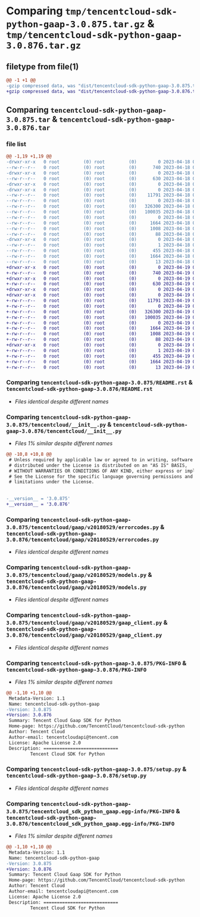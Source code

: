 # Comparing `tmp/tencentcloud-sdk-python-gaap-3.0.875.tar.gz` & `tmp/tencentcloud-sdk-python-gaap-3.0.876.tar.gz`

## filetype from file(1)

```diff
@@ -1 +1 @@
-gzip compressed data, was "dist/tencentcloud-sdk-python-gaap-3.0.875.tar", last modified: Tue Apr 18 00:39:08 2023, max compression
+gzip compressed data, was "dist/tencentcloud-sdk-python-gaap-3.0.876.tar", last modified: Wed Apr 19 00:27:59 2023, max compression
```

## Comparing `tencentcloud-sdk-python-gaap-3.0.875.tar` & `tencentcloud-sdk-python-gaap-3.0.876.tar`

### file list

```diff
@@ -1,19 +1,19 @@
-drwxr-xr-x   0 root         (0) root         (0)        0 2023-04-18 00:39:08.000000 tencentcloud-sdk-python-gaap-3.0.875/
--rw-r--r--   0 root         (0) root         (0)      740 2023-04-18 00:39:07.000000 tencentcloud-sdk-python-gaap-3.0.875/README.rst
-drwxr-xr-x   0 root         (0) root         (0)        0 2023-04-18 00:39:08.000000 tencentcloud-sdk-python-gaap-3.0.875/tencentcloud/
--rw-r--r--   0 root         (0) root         (0)      630 2023-04-18 00:39:07.000000 tencentcloud-sdk-python-gaap-3.0.875/tencentcloud/__init__.py
-drwxr-xr-x   0 root         (0) root         (0)        0 2023-04-18 00:39:08.000000 tencentcloud-sdk-python-gaap-3.0.875/tencentcloud/gaap/
-drwxr-xr-x   0 root         (0) root         (0)        0 2023-04-18 00:39:08.000000 tencentcloud-sdk-python-gaap-3.0.875/tencentcloud/gaap/v20180529/
--rw-r--r--   0 root         (0) root         (0)    11791 2023-04-18 00:39:07.000000 tencentcloud-sdk-python-gaap-3.0.875/tencentcloud/gaap/v20180529/errorcodes.py
--rw-r--r--   0 root         (0) root         (0)        0 2023-04-18 00:39:07.000000 tencentcloud-sdk-python-gaap-3.0.875/tencentcloud/gaap/v20180529/__init__.py
--rw-r--r--   0 root         (0) root         (0)   326300 2023-04-18 00:39:07.000000 tencentcloud-sdk-python-gaap-3.0.875/tencentcloud/gaap/v20180529/models.py
--rw-r--r--   0 root         (0) root         (0)   100035 2023-04-18 00:39:07.000000 tencentcloud-sdk-python-gaap-3.0.875/tencentcloud/gaap/v20180529/gaap_client.py
--rw-r--r--   0 root         (0) root         (0)        0 2023-04-18 00:39:07.000000 tencentcloud-sdk-python-gaap-3.0.875/tencentcloud/gaap/__init__.py
--rw-r--r--   0 root         (0) root         (0)     1664 2023-04-18 00:39:08.000000 tencentcloud-sdk-python-gaap-3.0.875/PKG-INFO
--rw-r--r--   0 root         (0) root         (0)     1008 2023-04-18 00:39:07.000000 tencentcloud-sdk-python-gaap-3.0.875/setup.py
--rw-r--r--   0 root         (0) root         (0)       88 2023-04-18 00:39:08.000000 tencentcloud-sdk-python-gaap-3.0.875/setup.cfg
-drwxr-xr-x   0 root         (0) root         (0)        0 2023-04-18 00:39:08.000000 tencentcloud-sdk-python-gaap-3.0.875/tencentcloud_sdk_python_gaap.egg-info/
--rw-r--r--   0 root         (0) root         (0)        1 2023-04-18 00:39:08.000000 tencentcloud-sdk-python-gaap-3.0.875/tencentcloud_sdk_python_gaap.egg-info/dependency_links.txt
--rw-r--r--   0 root         (0) root         (0)      455 2023-04-18 00:39:08.000000 tencentcloud-sdk-python-gaap-3.0.875/tencentcloud_sdk_python_gaap.egg-info/SOURCES.txt
--rw-r--r--   0 root         (0) root         (0)     1664 2023-04-18 00:39:08.000000 tencentcloud-sdk-python-gaap-3.0.875/tencentcloud_sdk_python_gaap.egg-info/PKG-INFO
--rw-r--r--   0 root         (0) root         (0)       13 2023-04-18 00:39:08.000000 tencentcloud-sdk-python-gaap-3.0.875/tencentcloud_sdk_python_gaap.egg-info/top_level.txt
+drwxr-xr-x   0 root         (0) root         (0)        0 2023-04-19 00:27:59.000000 tencentcloud-sdk-python-gaap-3.0.876/
+-rw-r--r--   0 root         (0) root         (0)      740 2023-04-19 00:27:59.000000 tencentcloud-sdk-python-gaap-3.0.876/README.rst
+drwxr-xr-x   0 root         (0) root         (0)        0 2023-04-19 00:27:59.000000 tencentcloud-sdk-python-gaap-3.0.876/tencentcloud/
+-rw-r--r--   0 root         (0) root         (0)      630 2023-04-19 00:27:59.000000 tencentcloud-sdk-python-gaap-3.0.876/tencentcloud/__init__.py
+drwxr-xr-x   0 root         (0) root         (0)        0 2023-04-19 00:27:59.000000 tencentcloud-sdk-python-gaap-3.0.876/tencentcloud/gaap/
+drwxr-xr-x   0 root         (0) root         (0)        0 2023-04-19 00:27:59.000000 tencentcloud-sdk-python-gaap-3.0.876/tencentcloud/gaap/v20180529/
+-rw-r--r--   0 root         (0) root         (0)    11791 2023-04-19 00:27:59.000000 tencentcloud-sdk-python-gaap-3.0.876/tencentcloud/gaap/v20180529/errorcodes.py
+-rw-r--r--   0 root         (0) root         (0)        0 2023-04-19 00:27:59.000000 tencentcloud-sdk-python-gaap-3.0.876/tencentcloud/gaap/v20180529/__init__.py
+-rw-r--r--   0 root         (0) root         (0)   326300 2023-04-19 00:27:59.000000 tencentcloud-sdk-python-gaap-3.0.876/tencentcloud/gaap/v20180529/models.py
+-rw-r--r--   0 root         (0) root         (0)   100035 2023-04-19 00:27:59.000000 tencentcloud-sdk-python-gaap-3.0.876/tencentcloud/gaap/v20180529/gaap_client.py
+-rw-r--r--   0 root         (0) root         (0)        0 2023-04-19 00:27:59.000000 tencentcloud-sdk-python-gaap-3.0.876/tencentcloud/gaap/__init__.py
+-rw-r--r--   0 root         (0) root         (0)     1664 2023-04-19 00:27:59.000000 tencentcloud-sdk-python-gaap-3.0.876/PKG-INFO
+-rw-r--r--   0 root         (0) root         (0)     1008 2023-04-19 00:27:59.000000 tencentcloud-sdk-python-gaap-3.0.876/setup.py
+-rw-r--r--   0 root         (0) root         (0)       88 2023-04-19 00:27:59.000000 tencentcloud-sdk-python-gaap-3.0.876/setup.cfg
+drwxr-xr-x   0 root         (0) root         (0)        0 2023-04-19 00:27:59.000000 tencentcloud-sdk-python-gaap-3.0.876/tencentcloud_sdk_python_gaap.egg-info/
+-rw-r--r--   0 root         (0) root         (0)        1 2023-04-19 00:27:59.000000 tencentcloud-sdk-python-gaap-3.0.876/tencentcloud_sdk_python_gaap.egg-info/dependency_links.txt
+-rw-r--r--   0 root         (0) root         (0)      455 2023-04-19 00:27:59.000000 tencentcloud-sdk-python-gaap-3.0.876/tencentcloud_sdk_python_gaap.egg-info/SOURCES.txt
+-rw-r--r--   0 root         (0) root         (0)     1664 2023-04-19 00:27:59.000000 tencentcloud-sdk-python-gaap-3.0.876/tencentcloud_sdk_python_gaap.egg-info/PKG-INFO
+-rw-r--r--   0 root         (0) root         (0)       13 2023-04-19 00:27:59.000000 tencentcloud-sdk-python-gaap-3.0.876/tencentcloud_sdk_python_gaap.egg-info/top_level.txt
```

### Comparing `tencentcloud-sdk-python-gaap-3.0.875/README.rst` & `tencentcloud-sdk-python-gaap-3.0.876/README.rst`

 * *Files identical despite different names*

### Comparing `tencentcloud-sdk-python-gaap-3.0.875/tencentcloud/__init__.py` & `tencentcloud-sdk-python-gaap-3.0.876/tencentcloud/__init__.py`

 * *Files 1% similar despite different names*

```diff
@@ -10,8 +10,8 @@
 # Unless required by applicable law or agreed to in writing, software
 # distributed under the License is distributed on an "AS IS" BASIS,
 # WITHOUT WARRANTIES OR CONDITIONS OF ANY KIND, either express or implied.
 # See the License for the specific language governing permissions and
 # limitations under the License.
 
 
-__version__ = '3.0.875'
+__version__ = '3.0.876'
```

### Comparing `tencentcloud-sdk-python-gaap-3.0.875/tencentcloud/gaap/v20180529/errorcodes.py` & `tencentcloud-sdk-python-gaap-3.0.876/tencentcloud/gaap/v20180529/errorcodes.py`

 * *Files identical despite different names*

### Comparing `tencentcloud-sdk-python-gaap-3.0.875/tencentcloud/gaap/v20180529/models.py` & `tencentcloud-sdk-python-gaap-3.0.876/tencentcloud/gaap/v20180529/models.py`

 * *Files identical despite different names*

### Comparing `tencentcloud-sdk-python-gaap-3.0.875/tencentcloud/gaap/v20180529/gaap_client.py` & `tencentcloud-sdk-python-gaap-3.0.876/tencentcloud/gaap/v20180529/gaap_client.py`

 * *Files identical despite different names*

### Comparing `tencentcloud-sdk-python-gaap-3.0.875/PKG-INFO` & `tencentcloud-sdk-python-gaap-3.0.876/PKG-INFO`

 * *Files 1% similar despite different names*

```diff
@@ -1,10 +1,10 @@
 Metadata-Version: 1.1
 Name: tencentcloud-sdk-python-gaap
-Version: 3.0.875
+Version: 3.0.876
 Summary: Tencent Cloud Gaap SDK for Python
 Home-page: https://github.com/TencentCloud/tencentcloud-sdk-python
 Author: Tencent Cloud
 Author-email: tencentcloudapi@tencent.com
 License: Apache License 2.0
 Description: ============================
         Tencent Cloud SDK for Python
```

### Comparing `tencentcloud-sdk-python-gaap-3.0.875/setup.py` & `tencentcloud-sdk-python-gaap-3.0.876/setup.py`

 * *Files identical despite different names*

### Comparing `tencentcloud-sdk-python-gaap-3.0.875/tencentcloud_sdk_python_gaap.egg-info/PKG-INFO` & `tencentcloud-sdk-python-gaap-3.0.876/tencentcloud_sdk_python_gaap.egg-info/PKG-INFO`

 * *Files 1% similar despite different names*

```diff
@@ -1,10 +1,10 @@
 Metadata-Version: 1.1
 Name: tencentcloud-sdk-python-gaap
-Version: 3.0.875
+Version: 3.0.876
 Summary: Tencent Cloud Gaap SDK for Python
 Home-page: https://github.com/TencentCloud/tencentcloud-sdk-python
 Author: Tencent Cloud
 Author-email: tencentcloudapi@tencent.com
 License: Apache License 2.0
 Description: ============================
         Tencent Cloud SDK for Python
```

